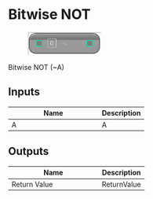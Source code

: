 # Bitwise NOT

<div align="left" data-full-width="false"><figure><img src="../../../../.gitbook/assets/bitwise_not.png" alt=""><figcaption></figcaption></figure></div>

Bitwise NOT (\~A)

## Inputs

<table><thead><tr><th width="170">Name</th><th>Description</th></tr></thead><tbody><tr><td>A</td><td>A</td></tr></tbody></table>

## Outputs

<table><thead><tr><th width="170">Name</th><th>Description</th></tr></thead><tbody><tr><td>Return Value</td><td>ReturnValue</td></tr></tbody></table>
